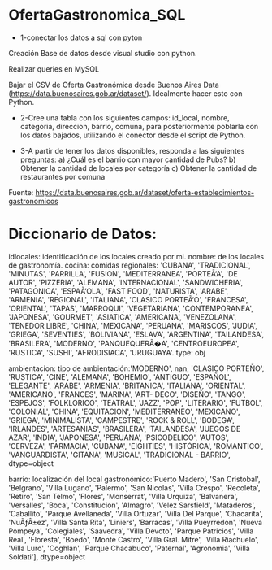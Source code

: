 # OfertaGastronomica_SQL


* 1-conectar los datos a sql con pyton 

Creación Base de datos desde visual studio con python.

Realizar queries en MySQL
   
Bajar el CSV de Oferta Gastronómica desde Buenos Aires Data (https://data.buenosaires.gob.ar/dataset/). Idealmente hacer esto con Python.



* 2-Cree una tabla con los siguientes campos: id_local, nombre, categoria, direccion, barrio, comuna, para posteriormente poblarla con los datos bajados, utilizando el conector desde el script de Python.



* 3-A partir de tener los datos disponibles, responda a las siguientes preguntas: a) ¿Cuál es el barrio con mayor cantidad de Pubs? b) Obtener la cantidad de locales por categoría c) Obtener la cantidad de restaurantes por comuna

Fuente: https://data.buenosaires.gob.ar/dataset/oferta-establecimientos-gastronomicos 


# Diccionario de Datos:
idlocales: identificación de los locales creado por mi.
nombre: de los locales de gastronomía.
cocina: comidas regionales: 'CUBANA',  'TRADICIONAL', 'MINUTAS', 'PARRILLA', 'FUSION',
       'MEDITERRANEA', 'PORTEÃ‘A', 'DE AUTOR', 'PIZZERIA', 'ALEMANA',
       'INTERNACIONAL', 'SANDWICHERIA', 'PATAGONICA', 'ESPAÃ‘OLA',
       'FAST FOOD', 'NATURISTA', 'ARABE', 'ARMENIA', 'REGIONAL',
       'ITALIANA', 'CLASICO PORTEÃ‘O', 'FRANCESA', 'ORIENTAL', 'TAPAS',
       'MARROQUI', 'VEGETARIANA', 'CONTEMPORANEA', 'JAPONESA', 'GOURMET',
       'ASIATICA', 'AMERICANA', 'VENEZOLANA', 'TENEDOR LIBRE', 'CHINA',
       'MEXICANA', 'PERUANA', 'MARISCOS', 'JUDIA', 'GRIEGA', 'SEVENTIES',
       'BOLIVIANA', 'ESLAVA', 'ARGENTINA', 'TAILANDESA', 'BRASILERA',
       'MODERNO', 'PANQUEQUERÃ�A', 'CENTROEUROPEA', 'RUSTICA', 'SUSHI',
       'AFRODISIACA', 'URUGUAYA'. type: obj

ambientacion: tipo de ambientación:'MODERNO', nan, 'CLASICO PORTEÑO', 'RUSTICA', 'CINE', 'ALEMANA',
       'BOHEMIO', 'ANTIGUO', 'ESPAÑOL', 'ELEGANTE', 'ARABE', 'ARMENIA',
       'BRITANICA', 'ITALIANA', 'ORIENTAL', 'AMERICANO', 'FRANCES',
       'MARINA', 'ART- DECO', 'DISEÑO', 'TANGO', 'ESPEJOS', 'FOLKLORICO',
       'TEATRAL', 'JAZZ', 'POP', 'LITERARIO', 'FUTBOL', 'COLONIAL',
       'CHINA', 'EQUITACION', 'MEDITERRANEO', 'MEXICANO', 'GRIEGA',
       'MINIMALISTA', 'CAMPESTRE', 'ROCK & ROLL', 'BODEGA', 'IRLANDES',
       'ARTESANIAS', 'BRASILERA', 'TAILANDESA', 'JUEGOS DE AZAR', 'INDIA',
       'JAPONESA', 'PERUANA', 'PSICODELICO', 'AUTOS', 'CERVEZA',
       'FARMACIA', 'CUBANA', 'EIGHTIES', 'HISTÓRICA', 'ROMANTICO',
       'VANGUARDISTA', 'GITANA', 'MUSICAL', 'TRADICIONAL - BARRIO',
      dtype=object       

barrio: localización del local gastronómico:'Puerto Madero', 'San Cristobal', 'Belgrano', 'Villa Lugano',
       'Palermo', 'San Nicolas', 'Villa Crespo', 'Recoleta', 'Retiro',
       'San Telmo', 'Flores', 'Monserrat', 'Villa Urquiza', 'Balvanera',
       'Versalles', 'Boca', 'Constitucion', 'Almagro', 'Velez Sarsfield',
       'Mataderos', 'Caballito', 'Parque Avellaneda', 'Villa Ortuzar',
       'Villa Del Parque', 'Chacarita', 'NuÃƒÂ±ez', 'Villa Santa Rita',
       'Liniers', 'Barracas', 'Villa Pueyrredon', 'Nueva Pompeya',
       'Colegiales', 'Saavedra', 'Villa Devoto', 'Parque Patricios',
       'Villa Real', 'Floresta', 'Boedo', 'Monte Castro',
       'Villa Gral. Mitre', 'Villa Riachuelo', 'Villa Luro', 'Coghlan',
       'Parque Chacabuco', 'Paternal', 'Agronomia', 'Villa Soldati'],
      dtype=object      
